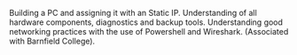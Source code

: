 Building a PC and assigning it with an Static IP. Understanding of all hardware components, diagnostics and backup tools. Understanding good networking practices with the use of Powershell and Wireshark. (Associated with Barnfield College).
